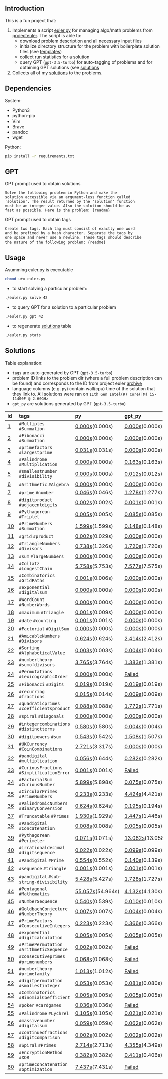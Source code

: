 ## Introduction
This is a fun project that:

1. Implements a script [euler.py](euler.py) for managing algo/math problems from [projecteuler](https://projecteuler.net/archives). The script is able to: 
    - download problem description and all necessary input files 
    - initialize directory structure for the problem with boilerplate solution
      files (see [templates](templates))
    - collect run statistics for a solution
    - query GPT (`gpt-3.5-turbo`) for auto-tagging of problems and for obtaining GPT solutions (see
      [solutions](#Solutions)
2. Collects all of my [solutions](#Solutions) to the problems.

## Dependencies
System:
- Python3
- python-pip
- Vim
- Brave
- pandoc
- wget

Python:
```bash
pip install -r requirements.txt
```

## GPT

GPT prompt used to obtain solutions
```
Solve the following problem in Python and make the
solution accessible via an argument-less function called
'solution'. The result returned by the 'solution' function
must be an integer value. Also the solution should be as
fast as possible. Here is the problem: {readme}
```

GPT prompt used to obtain tags
```
Create two tags. Each tag must consist of exactly one word
and be prefixed by a hash character. Separate the tags by
one space and never use a newline. These tags should describe
the nature of the following problem: {readme}
```

## Usage
Asumming euler.py is executable
```bash
chmod u+x euler.py
```
- to start solving a particular problem:
```bash
./euler.py solve 42
```
- to query GPT for a solution to a particular problem
```bash
./euler.py gpt 42
```
- to regenerate [solutions](#Solutions) table
```bash
./euler.py stats
```

## Solutions

Table explanation:
- `tags` are auto-generated by GPT (`gpt-3.5-turbo`)
- problem ID links to the problem dir (where a full problem description can be
  found) and corresponds to the ID from project euler
  [archive](https://projecteuler.net/archives)
- language columns (e.g. `py`) contain wall(cpu) time of the
  solution that they link to. All solutions were ran on
  `11th Gen Intel(R) Core(TM) i5-11400F @ 2.60GHz` 
- `gpt_py` are solutions generated by GPT (`gpt-3.5-turbo`)

| id                         | tags                                       | py                                                   | gpt_py                                                   |
|:---------------------------|:-------------------------------------------|:-----------------------------------------------------|:---------------------------------------------------------|
| [1](problems/problem_001)  | `#Multiples` `#Summation`                  | [0.000s](problems/problem_001/solution.py)(0.000s)   | [0.000s](problems/problem_001/gpt_solution.py)(0.000s)   |
| [2](problems/problem_002)  | `#Fibonacci` `#Summation`                  | [0.000s](problems/problem_002/solution.py)(0.000s)   | [0.000s](problems/problem_002/gpt_solution.py)(0.000s)   |
| [3](problems/problem_003)  | `#primefactors` `#largestprime`            | [0.031s](problems/problem_003/solution.py)(0.031s)   | [0.000s](problems/problem_003/gpt_solution.py)(0.000s)   |
| [4](problems/problem_004)  | `#Palindrome` `#Multiplication`            | [0.000s](problems/problem_004/solution.py)(0.000s)   | [0.163s](problems/problem_004/gpt_solution.py)(0.163s)   |
| [5](problems/problem_005)  | `#smallestnumber` `#divisibility`          | [0.000s](problems/problem_005/solution.py)(0.000s)   | [0.012s](problems/problem_005/gpt_solution.py)(0.012s)   |
| [6](problems/problem_006)  | `#Arithmetic` `#Algebra`                   | [0.000s](problems/problem_006/solution.py)(0.000s)   | [0.000s](problems/problem_006/gpt_solution.py)(0.000s)   |
| [7](problems/problem_007)  | `#prime` `#number`                         | [0.046s](problems/problem_007/solution.py)(0.046s)   | [1.278s](problems/problem_007/gpt_solution.py)(1.277s)   |
| [8](problems/problem_008)  | `#digitproduct` `#adjacentdigits`          | [0.002s](problems/problem_008/solution.py)(0.002s)   | [0.001s](problems/problem_008/gpt_solution.py)(0.001s)   |
| [9](problems/problem_009)  | `#Pythagorean` `#Triplet`                  | [0.005s](problems/problem_009/solution.py)(0.005s)   | [0.085s](problems/problem_009/gpt_solution.py)(0.085s)   |
| [10](problems/problem_010) | `#PrimeNumbers` `#Summation`               | [1.599s](problems/problem_010/solution.py)(1.599s)   | [0.148s](problems/problem_010/gpt_solution.py)(0.148s)   |
| [11](problems/problem_011) | `#grid` `#product`                         | [0.002s](problems/problem_011/solution.py)(0.029s)   | [0.000s](problems/problem_011/gpt_solution.py)(0.000s)   |
| [12](problems/problem_012) | `#TriangleNumbers` `#Divisors`             | [0.738s](problems/problem_012/solution.py)(1.326s)   | [1.720s](problems/problem_012/gpt_solution.py)(1.720s)   |
| [13](problems/problem_013) | `#sum` `#largeNumbers`                     | [0.000s](problems/problem_013/solution.py)(0.000s)   | [0.000s](problems/problem_013/gpt_solution.py)(0.000s)   |
| [14](problems/problem_014) | `#Collatz` `#LongestChain`                 | [5.758s](problems/problem_014/solution.py)(5.753s)   | [7.577s](problems/problem_014/gpt_solution.py)(7.575s)   |
| [15](problems/problem_015) | `#Combinatorics` `#GridPaths`              | [0.001s](problems/problem_015/solution.py)(0.006s)   | [0.000s](problems/problem_015/gpt_solution.py)(0.000s)   |
| [16](problems/problem_016) | `#exponential` `#digitalsum`               | [0.000s](problems/problem_016/solution.py)(0.000s)   | [0.000s](problems/problem_016/gpt_solution.py)(0.000s)   |
| [17](problems/problem_017) | `#WordCount` `#NumberWords`                | [0.000s](problems/problem_017/solution.py)(0.000s)   | [0.000s](problems/problem_017/gpt_solution.py)(0.000s)   |
| [18](problems/problem_018) | `#maximum` `#triangle`                     | [0.001s](problems/problem_018/solution.py)(0.009s)   | [0.000s](problems/problem_018/gpt_solution.py)(0.000s)   |
| [19](problems/problem_019) | `#date` `#counting`                        | [0.001s](problems/problem_019/solution.py)(0.001s)   | [0.000s](problems/problem_019/gpt_solution.py)(0.000s)   |
| [20](problems/problem_020) | `#Factorial` `#DigitSum`                   | [0.000s](problems/problem_020/solution.py)(0.000s)   | [0.000s](problems/problem_020/gpt_solution.py)(0.000s)   |
| [21](problems/problem_021) | `#AmicableNumbers` `#Divisors`             | [0.624s](problems/problem_021/solution.py)(0.624s)   | [2.414s](problems/problem_021/gpt_solution.py)(2.412s)   |
| [22](problems/problem_022) | `#Sorting` `#AlphabeticalValue`            | [0.003s](problems/problem_022/solution.py)(0.003s)   | [0.004s](problems/problem_022/gpt_solution.py)(0.004s)   |
| [23](problems/problem_023) | `#numbertheory` `#sumofdivisors`           | [3.765s](problems/problem_023/solution.py)(3.764s)   | [1.383s](problems/problem_023/gpt_solution.py)(1.381s)   |
| [24](problems/problem_024) | `#Permutations` `#LexicographicOrder`      | [0.000s](problems/problem_024/solution.py)(0.000s)   | [Failed](problems/problem_024/gpt_solution.py)           |
| [25](problems/problem_025) | `#Fibonacci` `#Digits`                     | [0.019s](problems/problem_025/solution.py)(0.019s)   | [0.019s](problems/problem_025/gpt_solution.py)(0.019s)   |
| [26](problems/problem_026) | `#recurring` `#fractions`                  | [0.015s](problems/problem_026/solution.py)(0.014s)   | [0.009s](problems/problem_026/gpt_solution.py)(0.009s)   |
| [27](problems/problem_027) | `#quadraticprimes` `#coefficientsproduct`  | [0.088s](problems/problem_027/solution.py)(0.088s)   | [1.772s](problems/problem_027/gpt_solution.py)(1.771s)   |
| [28](problems/problem_028) | `#spiral` `#diagonals`                     | [0.000s](problems/problem_028/solution.py)(0.000s)   | [0.000s](problems/problem_028/gpt_solution.py)(0.000s)   |
| [29](problems/problem_029) | `#integercombinations` `#distinctterms`    | [0.580s](problems/problem_029/solution.py)(0.580s)   | [0.004s](problems/problem_029/gpt_solution.py)(0.004s)   |
| [30](problems/problem_030) | `#digitpowers` `#sum`                      | [0.543s](problems/problem_030/solution.py)(0.542s)   | [1.508s](problems/problem_030/gpt_solution.py)(1.507s)   |
| [31](problems/problem_031) | `#UKCurrency` `#CoinCombinations`          | [2.721s](problems/problem_031/solution.py)(3.317s)   | [0.000s](problems/problem_031/gpt_solution.py)(0.000s)   |
| [32](problems/problem_032) | `#pandigital` `#multiplication`            | [0.056s](problems/problem_032/solution.py)(0.644s)   | [0.282s](problems/problem_032/gpt_solution.py)(0.282s)   |
| [33](problems/problem_033) | `#CuriousFractions` `#SimplificationError` | [0.001s](problems/problem_033/solution.py)(0.001s)   | [Failed](problems/problem_033/gpt_solution.py)           |
| [34](problems/problem_034) | `#FactorialSum` `#CuriousNumber`           | [5.899s](problems/problem_034/solution.py)(5.898s)   | [0.075s](problems/problem_034/gpt_solution.py)(0.075s)   |
| [35](problems/problem_035) | `#CircularPrimes` `#PrimeNumbers`          | [0.233s](problems/problem_035/solution.py)(0.233s)   | [4.424s](problems/problem_035/gpt_solution.py)(4.421s)   |
| [36](problems/problem_036) | `#PalindromicNumbers` `#BinaryConversion`  | [0.624s](problems/problem_036/solution.py)(0.624s)   | [0.195s](problems/problem_036/gpt_solution.py)(0.194s)   |
| [37](problems/problem_037) | `#Truncatable` `#Primes`                   | [1.930s](problems/problem_037/solution.py)(1.929s)   | [1.447s](problems/problem_037/gpt_solution.py)(1.446s)   |
| [38](problems/problem_038) | `#Pandigital` `#Concatenation`             | [0.008s](problems/problem_038/solution.py)(0.008s)   | [0.005s](problems/problem_038/gpt_solution.py)(0.005s)   |
| [39](problems/problem_039) | `#Pythagorean` `#Perimeter`                | [0.071s](problems/problem_039/solution.py)(0.071s)   | [13.062s](problems/problem_039/gpt_solution.py)(13.058s) |
| [40](problems/problem_040) | `#irrationaldecimal` `#digitsequence`      | [0.022s](problems/problem_040/solution.py)(0.022s)   | [0.099s](problems/problem_040/gpt_solution.py)(0.099s)   |
| [41](problems/problem_041) | `#Pandigital` `#Prime`                     | [0.554s](problems/problem_041/solution.py)(0.552s)   | [0.140s](problems/problem_041/gpt_solution.py)(0.139s)   |
| [42](problems/problem_042) | `#sequence` `#triangle`                    | [0.001s](problems/problem_042/solution.py)(0.001s)   | [0.001s](problems/problem_042/gpt_solution.py)(0.001s)   |
| [43](problems/problem_043) | `#pandigital` `#sub-string-divisibility`   | [5.428s](problems/problem_043/solution.py)(5.427s)   | [1.728s](problems/problem_043/gpt_solution.py)(1.727s)   |
| [44](problems/problem_044) | `#Pentagonal` `#Mathematics`               | [55.057s](problems/problem_044/solution.py)(54.964s) | [4.132s](problems/problem_044/gpt_solution.py)(4.130s)   |
| [45](problems/problem_045) | `#NumberSequence`                          | [0.540s](problems/problem_045/solution.py)(0.539s)   | [0.010s](problems/problem_045/gpt_solution.py)(0.010s)   |
| [46](problems/problem_046) | `#GoldbachConjecture` `#NumberTheory`      | [0.007s](problems/problem_046/solution.py)(0.007s)   | [0.004s](problems/problem_046/gpt_solution.py)(0.004s)   |
| [47](problems/problem_047) | `#PrimeFactors` `#ConsecutiveIntegers`     | [0.223s](problems/problem_047/solution.py)(0.223s)   | [0.366s](problems/problem_047/gpt_solution.py)(0.366s)   |
| [48](problems/problem_048) | `#exponential` `#digitcalculation`         | [0.005s](problems/problem_048/solution.py)(0.005s)   | [0.005s](problems/problem_048/gpt_solution.py)(0.005s)   |
| [49](problems/problem_049) | `#PrimePermutation` `#ArithmeticSequence`  | [0.002s](problems/problem_049/solution.py)(0.002s)   | [Failed](problems/problem_049/gpt_solution.py)           |
| [50](problems/problem_050) | `#consecutiveprimes` `#primenumbers`       | [0.068s](problems/problem_050/solution.py)(0.068s)   | [Failed](problems/problem_050/gpt_solution.py)           |
| [51](problems/problem_051) | `#numbertheory` `#primefamily`             | [1.013s](problems/problem_051/solution.py)(1.012s)   | [Failed](problems/problem_051/gpt_solution.py)           |
| [52](problems/problem_052) | `#digitpermutation` `#smallestinteger`     | [0.053s](problems/problem_052/solution.py)(0.053s)   | [0.081s](problems/problem_052/gpt_solution.py)(0.080s)   |
| [53](problems/problem_053) | `#Combinatorics` `#BinomialCoefficient`    | [0.005s](problems/problem_053/solution.py)(0.005s)   | [0.005s](problems/problem_053/gpt_solution.py)(0.005s)   |
| [54](problems/problem_054) | `#poker` `#cardgames`                      | [0.036s](problems/problem_054/solution.py)(0.036s)   | [Failed](problems/problem_054/gpt_solution.py)           |
| [55](problems/problem_055) | `#Palindrome` `#Lychrel`                   | [0.105s](problems/problem_055/solution.py)(0.105s)   | [0.021s](problems/problem_055/gpt_solution.py)(0.021s)   |
| [56](problems/problem_056) | `#massivenumber` `#digitalsum`             | [0.059s](problems/problem_056/solution.py)(0.059s)   | [0.062s](problems/problem_056/gpt_solution.py)(0.062s)   |
| [57](problems/problem_057) | `#continuedfractions` `#digitcomparison`   | [0.002s](problems/problem_057/solution.py)(0.002s)   | [0.002s](problems/problem_057/gpt_solution.py)(0.002s)   |
| [58](problems/problem_058) | `#Spiral` `#Primes`                        | [2.714s](problems/problem_058/solution.py)(2.713s)   | [4.355s](problems/problem_058/gpt_solution.py)(4.349s)   |
| [59](problems/problem_059) | `#EncryptionMethod` `#XOR`                 | [0.382s](problems/problem_059/solution.py)(0.382s)   | [0.411s](problems/problem_059/gpt_solution.py)(0.406s)   |
| [60](problems/problem_060) | `#primeconcatenation` `#optimization`      | [7.437s](problems/problem_060/solution.py)(7.431s)   | [Failed](problems/problem_060/gpt_solution.py)           |